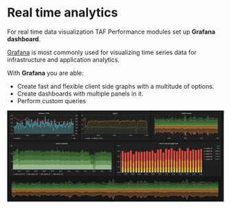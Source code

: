 <head>
   <title>Solutions - Real Time Analysis</title>
</head>

# Real time analytics

For real time data visualization TAF Performance modules set up **Grafana dashboard**.

[Grafana](http://grafana.org/) is most commonly used for visualizing time series data for infrastructure and application analytics.

With **Grafana** you are able:

* Create fast and flexible client side graphs with a multitude of options.
* Create dashboards with multiple panels in it.
* Perform custom queries


![Grafana](../../images/grafana.png)
